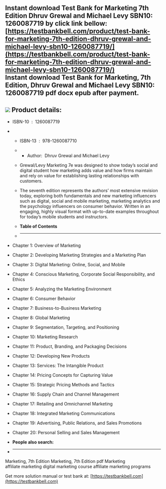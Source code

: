 Instant download **Test Bank for Marketing 7th Edition Dhruv Grewal and Michael Levy SBN10: 1260087719** by click link bellow:  
[https://testbankbell.com/product/test-bank-for-marketing-7th-edition-dhruv-grewal-and-michael-levy-sbn10-1260087719/](https://testbankbell.com/product/test-bank-for-marketing-7th-edition-dhruv-grewal-and-michael-levy-sbn10-1260087719/)  
**Instant download Test Bank for Marketing, 7th Edition, Dhruv Grewal and Michael Levy SBN10: 1260087719 pdf docx epub after payment.**
---------------------------------------------------------------------------------------------------------------------------------------


![](https://testbankbell.com/wp-content/uploads/2023/05/9781260087710_TestBank.jpeg)
**Product details:**
--------------------


* ISBN-10 ‏ : ‎ 1260087719
* * ISBN-13 ‏ : ‎ 978-1260087710
  * * Author:  Dhruv Grewal and Michael Levy
   
  * Grewal/Levy Marketing 7e was designed to show today’s social and digital student how marketing adds value and how firms maintain and rely on value for establishing lasting relationships with customers.
  * The seventh edition represents the authors’ most extensive revision today, exploring both fundamentals and new marketing influencers such as digital, social and mobile marketing, marketing analytics and the psychology influencers on consumer behavior. Written in an engaging, highly visual format with up-to-date examples throughout for today’s mobile students and instructors.
  * **Table of Contents**
  * ---------------------
 
* Chapter 1: Overview of Marketing
* Chapter 2: Developing Marketing Strategies and a Marketing Plan
* Chapter 3: Digital Marketing: Online, Social, and Mobile
* Chapter 4: Conscious Marketing, Corporate Social Responsibility, and Ethics
* Chapter 5: Analyzing the Marketing Environment
* Chapter 6: Consumer Behavior
* Chapter 7: Business-to-Business Marketing
* Chapter 8: Global Marketing
* Chapter 9: Segmentation, Targeting, and Positioning
* Chapter 10: Marketing Research
* Chapter 11: Product, Branding, and Packaging Decisions
* Chapter 12: Developing New Products
* Chapter 13: Services: The Intangible Product
* Chapter 14: Pricing Concepts for Capturing Value
* Chapter 15: Strategic Pricing Methods and Tactics
* Chapter 16: Supply Chain and Channel Management
* Chapter 17: Retailing and Omnichannel Marketing
* Chapter 18: Integrated Marketing Communications
* Chapter 19: Advertising, Public Relations, and Sales Promotions
* Chapter 20: Personal Selling and Sales Management

* **People also search:**
* -----------------------

Marketing, 7th Edition
Marketing, 7th Edition pdf
Marketing
affiliate marketing
digital marketing course
affiliate marketing programs


   Get more solution manual or test bank at: [https://testbankbell.com](https://testbankbell.com)
